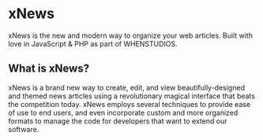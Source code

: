 # xNews
xNews is the new and modern way to organize your web articles. Built with love in JavaScript & PHP as part of WHENSTUDIOS.

## What is xNews?
xNews is a brand new way to create, edit, and view beautifully-designed and themed news articles using a revolutionary magical interface that beats the competition today. xNews employs several techniques to provide ease of use to end users, and even incorporate custom and more organized formats to manage the code for developers that want to extend our software.